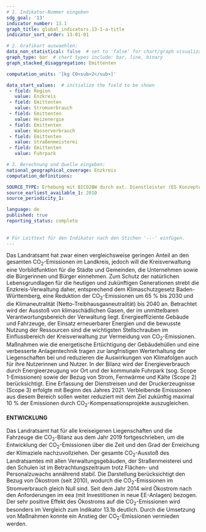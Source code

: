 ```yaml
---
# 1. Indikator-Nummer eingeben 
sdg_goal: '13' 
indicator_number: 13.1
graph_title: global_indicators.13-1-a-title
indicator_sort_order: 13-01-01

# 2. Grafikart auswaehlen: 
data_non_statistical: false  # set to 'false' for chart/graph visualization 
graph_type: bar  # chart types include: bar, line, binary 
graph_stacked_disaggregation: Emittenten  

computation_units: '[kg CO<sub>2</sub>]'

data_start_values:  # initialize the field to be shown  
 - field: Region
   value: Enzkreis
 - field: Emittenten
   value: Stromverbrauch
 - field: Emittenten
   value: Heizenergie
 - field: Emittenten
   value: Wasserverbrauch
 - field: Emittenten
   value: Straßenmeisterei
 - field: Emittenten
   value: Fuhrpark

# 3. Berechnung und Quelle eingeben: 
national_geographical_coverage: Enzkreis
computation_definitions: 

SOURCE_TYPE: Erhebung mit BICO2BW durch ext. Dienstleister (ES Konzepte)
source_earliest_available_1: 2010
source_periodicity_1: 

language: de   
published: true 
reporting_status: complete
 
 
# Für Leittext für den Indikator nach den Stichen '---' einfügen. 
---
```

Das Landratsamt hat zwar einen vergleichsweise geringen Anteil an den gesamten CO<sub>2</sub>-Emissionen im Landkreis, jedoch will die Kreisverwaltung eine Vorbildfunktion für die Städte und Gemeinden, die Unternehmen sowie die Bürgerinnen und Bürger einnehmen. Zum Schutz der natürlichen Lebensgrundlagen für die heutigen und zukünftigen Generationen strebt die Enzkreis-Verwaltung daher, entsprechend dem Klimaschutzgesetz Baden-Württemberg, eine Reduktion der CO<sub>2</sub>-Emissionen um 65 % bis 2030 und die Klimaneutralität (Netto-Treibhausgasneutralität) bis 2040 an. Betrachtet wird der Ausstoß von klimaschädlichen Gasen, der im unmittelbaren Verantwortungsbereich der Verwaltung liegt. Energieeffiziente Gebäude und Fahrzeuge, der Einsatz erneuerbarer Energien und die bewusste Nutzung der Ressourcen sind die wichtigsten Stellschrauben im Einflussbereich der Kreisverwaltung zur Vermeidung von CO<sub>2</sub>-Emissionen. Maßnahmen wie die energetische Ertüchtigung der Gebäudehüllen und eine verbesserte Anlagentechnik tragen zur langfristigen Werterhaltung der Liegenschaften bei und reduzieren die Auswirkungen von Klimafolgen auch für ihre Nutzerinnen und Nutzer. In der Bilanz wird der Energieverbrauch durch Energieerzeugung vor Ort und der kommunale Fuhrpark (sog. Scope 1-Emissionen) sowie der Bezug von Strom, Fernwärme und Kälte (Scope 2) berücksichtigt. Eine Erfassung der Dienstreisen und der Druckerzeugnisse (Scope 3) erfolgte mit Beginn des Jahres 2021. Verbleibende Emissionen aus diesem Bereich sollen weiter reduziert mit dem Ziel zukünftig maximal 10 % der Emissionen durch CO<sub>2</sub>-Kompensationsprojekte auszugleichen. <br>
<br>
**ENTWICKLUNG** <br>
<br>
Das Landratsamt hat für alle kreiseigenen Liegenschaften und die Fahrzeuge die CO<sub>2</sub>-Bilanz aus dem Jahr 2019 fortgeschrieben, um die Entwicklung der CO<sub>2</sub>-Emissionen über die Zeit und den Grad der Erreichung der Klimaziele nachzuvollziehen. Der gesamte CO<sub>2</sub>-Ausstoß des Landratsamtes mit allen Verwaltungsgebäuden, der Straßenmeisterei und den Schulen ist im Betrachtungszeitraum trotz Flächen- und Personalzuwachs annährend stabil. Die Darstellung berücksichtigt den Bezug von Ökostrom (seit 2010), wodurch die CO<sub>2</sub>-Emissionen im Stromverbrauch gleich Null sind. Seit dem Jahr 2014 wird Ökostrom nach den Anforderungen im eea (mit Investitionen in neue EE-Anlagen) bezogen. Der sehr positive Effekt des Ökostroms auf die CO<sub>2</sub>-Emissionen wird besonders im Vergleich zum Indikator 13.1b deutlich. Durch die Umsetzung von Maßnahmen konnte ein Anstieg der CO<sub>2</sub>-Emissionen vermieden werden.
